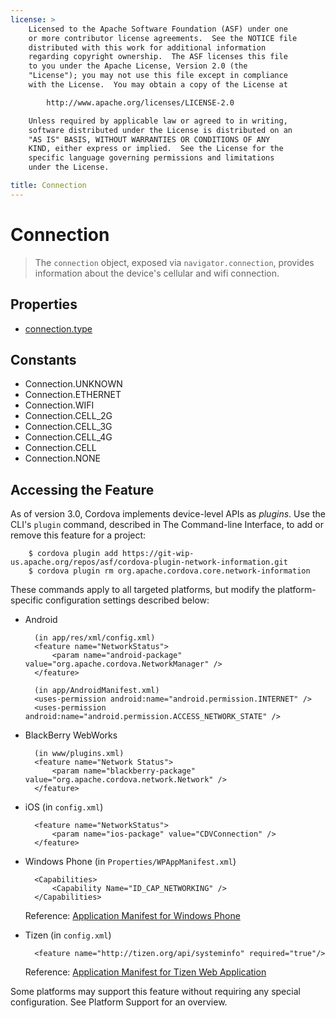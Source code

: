 ```yaml
---
license: >
    Licensed to the Apache Software Foundation (ASF) under one
    or more contributor license agreements.  See the NOTICE file
    distributed with this work for additional information
    regarding copyright ownership.  The ASF licenses this file
    to you under the Apache License, Version 2.0 (the
    "License"); you may not use this file except in compliance
    with the License.  You may obtain a copy of the License at

        http://www.apache.org/licenses/LICENSE-2.0

    Unless required by applicable law or agreed to in writing,
    software distributed under the License is distributed on an
    "AS IS" BASIS, WITHOUT WARRANTIES OR CONDITIONS OF ANY
    KIND, either express or implied.  See the License for the
    specific language governing permissions and limitations
    under the License.

title: Connection
---
```


Connection
==========

> The `connection` object, exposed via `navigator.connection`,  provides information about the device's cellular and wifi connection.

Properties
----------

- [connection.type](connection.type.html)

Constants
---------

- Connection.UNKNOWN
- Connection.ETHERNET
- Connection.WIFI
- Connection.CELL_2G
- Connection.CELL_3G
- Connection.CELL_4G
- Connection.CELL
- Connection.NONE

## Accessing the Feature

As of version 3.0, Cordova implements device-level APIs as _plugins_.
Use the CLI's `plugin` command, described in The Command-line
Interface, to add or remove this feature for a project:

        $ cordova plugin add https://git-wip-us.apache.org/repos/asf/cordova-plugin-network-information.git
        $ cordova plugin rm org.apache.cordova.core.network-information

These commands apply to all targeted platforms, but modify the
platform-specific configuration settings described below:

* Android

        (in app/res/xml/config.xml)
        <feature name="NetworkStatus">
            <param name="android-package" value="org.apache.cordova.NetworkManager" />
        </feature>

        (in app/AndroidManifest.xml)
        <uses-permission android:name="android.permission.INTERNET" />
        <uses-permission android:name="android.permission.ACCESS_NETWORK_STATE" />

* BlackBerry WebWorks

        (in www/plugins.xml)
        <feature name="Network Status">
            <param name="blackberry-package" value="org.apache.cordova.network.Network" />
        </feature>

* iOS (in `config.xml`)

        <feature name="NetworkStatus">
            <param name="ios-package" value="CDVConnection" />
        </feature>

* Windows Phone (in `Properties/WPAppManifest.xml`)

        <Capabilities>
            <Capability Name="ID_CAP_NETWORKING" />
        </Capabilities>

  Reference: [Application Manifest for Windows Phone](http://msdn.microsoft.com/en-us/library/ff769509%28v=vs.92%29.aspx)

* Tizen (in `config.xml`)

        <feature name="http://tizen.org/api/systeminfo" required="true"/>

  Reference: [Application Manifest for Tizen Web Application](https://developer.tizen.org/help/topic/org.tizen.help.gs/Creating%20a%20Project.html?path=0_1_1_3#8814682_CreatingaProject-EditingconfigxmlFeatures)

Some platforms may support this feature without requiring any special
configuration.  See Platform Support for an overview.
